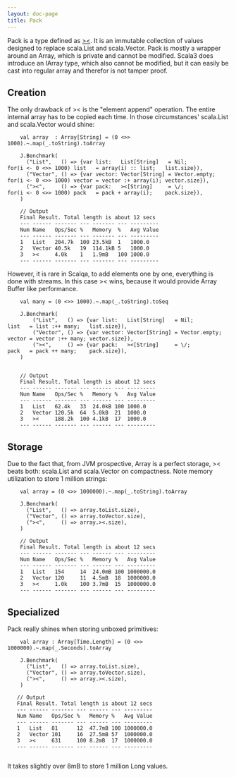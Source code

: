 ```yaml
---
layout: doc-page
title: Pack
---
```


Pack is a type defined as [><](../../api/scalqa/val/Pack.html). It is an immutable collection of values designed 
to replace scala.List and scala.Vector. Pack is mostly a wrapper around an Array, which is private and cannot be modified. 
Scala3 does introduce an IArray type, which also cannot be modified, but it can easily be cast into regular array and therefor is not tamper proof.  

## Creation

The only drawback of >< is the "element append" operation. The entire internal array has to be copied each time. 
In those circumstances' scala.List and scala.Vector would shine:

```
    val array  : Array[String] = (0 <>> 1000).~.map(_.toString).toArray

    J.Benchmark(
      ("List",   () => {var list:   List[String]   = Nil;          for(i <- 0 <>> 1000) list   = array(i) :: list;   list.size}),
      ("Vector", () => {var vector: Vector[String] = Vector.empty; for(i <- 0 <>> 1000) vector = vector :+ array(i); vector.size}),
      ("><",     () => {var pack:   ><[String]     = \/;           for(i <- 0 <>> 1000) pack   = pack + array(i);    pack.size}),
    )

    // Output
    Final Result. Total length is about 12 secs
    --- ------ ------- --- ------- --- ---------
    Num Name   Ops/Sec %   Memory  %   Avg Value
    --- ------ ------- --- ------- --- ---------
    1   List   204.7k  100 23.5kB  1   1000.0
    2   Vector 40.5k   19  114.1kB 5   1000.0
    3   ><     4.0k    1   1.9mB   100 1000.0
    --- ------ ------- --- ------- --- ---------
```

However, it is rare in Scalqa, to add elements one by one, everything is done with streams. In this case >< wins, because it would provide Array Buffer like performance. 

```
    val many = (0 <>> 1000).~.map(_.toString).toSeq

    J.Benchmark(
        ("List",   () => {var list:   List[String]   = Nil;          list   = list :++ many;   list.size}),
        ("Vector", () => {var vector: Vector[String] = Vector.empty; vector = vector :++ many; vector.size}),
        ("><",     () => {var pack:   ><[String]     = \/;           pack   = pack ++ many;    pack.size}),
    )


    // Output
    Final Result. Total length is about 12 secs
    --- ------ ------- --- ------ --- ---------
    Num Name   Ops/Sec %   Memory %   Avg Value
    --- ------ ------- --- ------ --- ---------
    1   List   62.4k   33  24.0kB 100 1000.0
    2   Vector 120.5k  64  5.0kB  21  1000.0
    3   ><     188.2k  100 4.1kB  17  1000.0
    --- ------ ------- --- ------ --- ---------
```


## Storage

Due to the fact that, from JVM prospective, Array is a perfect storage, >< beats both: 
scala.List and scala.Vector on compactness. Note memory utilization to store 1 million strings:

```
    val array = (0 <>> 1000000).~.map(_.toString).toArray

    J.Benchmark(
      ("List",   () => array.toList.size),
      ("Vector", () => array.toVector.size),
      ("><",     () => array.><.size),
    )

    // Output
    Final Result. Total length is about 12 secs
    --- ------ ------- --- ------ --- ---------
    Num Name   Ops/Sec %   Memory %   Avg Value
    --- ------ ------- --- ------ --- ---------
    1   List   154     14  24.0mB 100 1000000.0
    2   Vector 120     11  4.5mB  18  1000000.0
    3   ><     1.0k    100 3.7mB  15  1000000.0
    --- ------ ------- --- ------ --- ---------

```
   
## Specialized

Pack really shines when storing unboxed primitives:

```
    val array : Array[Time.Length] = (0 <>> 1000000).~.map(_.Seconds).toArray

    J.Benchmark(
      ("List",   () => array.toList.size),
      ("Vector", () => array.toVector.size),
      ("><",     () => array.><.size),
    ) 

   // Output
   Final Result. Total length is about 12 secs
   --- ------ ------- --- ------ --- ---------
   Num Name   Ops/Sec %   Memory %   Avg Value
   --- ------ ------- --- ------ --- ---------
   1   List   81      12  47.7mB 100 1000000.0
   2   Vector 101     16  27.5mB 57  1000000.0
   3   ><     631     100 8.2mB  17  1000000.0
   --- ------ ------- --- ------ --- ---------
   
```

It takes slightly over 8mB to store 1 million Long values.        
   